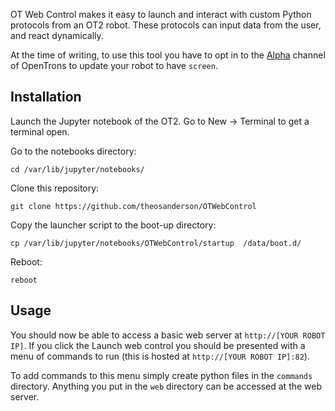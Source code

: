 OT Web Control makes it easy to launch and interact with custom Python protocols from an OT2 robot. These protocols can input data from the user, and react dynamically.



At the time of writing, to use this tool you have to opt in to the [Alpha](https://support.opentrons.com/en/articles/3854833-opentrons-beta-software-releases) channel of OpenTrons to update your robot to have `screen`.

## Installation

Launch the Jupyter notebook of the OT2. Go to New -> Terminal to get a terminal open.

Go to the notebooks directory:
```
cd /var/lib/jupyter/notebooks/
```

Clone this repository:
```
git clone https://github.com/theosanderson/OTWebControl
```

Copy the launcher script to the boot-up directory:
```
cp /var/lib/jupyter/notebooks/OTWebControl/startup  /data/boot.d/
```

Reboot:
```
reboot
```

## Usage

You should now be able to access a basic web server at `http://[YOUR ROBOT IP]`. If you click the Launch web control you should be presented with a menu of commands to run (this is hosted at `http://[YOUR ROBOT IP]:82`).

To add commands to this menu simply create python files in the `commands` directory. Anything you put in the `web` directory can be accessed at the web server.



